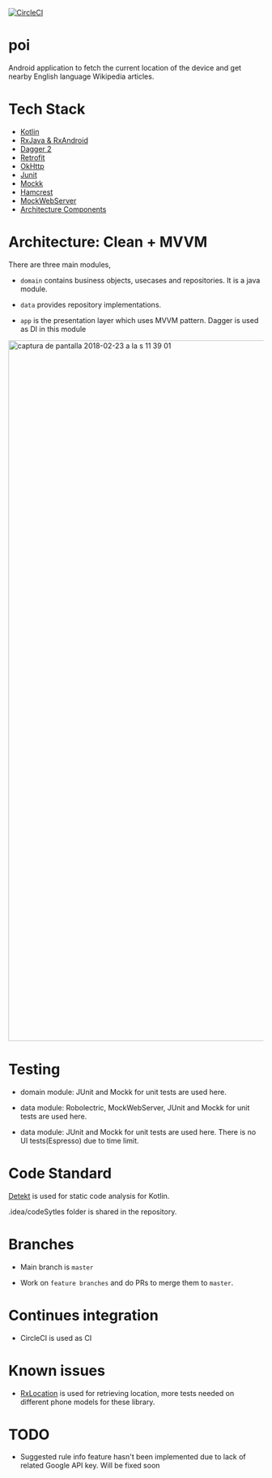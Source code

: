 [![CircleCI](https://circleci.com/gh/pkliang/poi/tree/master.svg?style=svg&circle-token=b7a1a99a3359cf3220e70832f778490450482f48)](https://circleci.com/gh/pkliang/poi/tree/master)
# poi
Android application to fetch the current location of the device and get nearby English language Wikipedia articles.

# Tech Stack

* [Kotlin][1]
* [RxJava & RxAndroid][2]
* [Dagger 2][3]
* [Retrofit][4]
* [OkHttp][5]
* [Junit][6]
* [Mockk][7]
* [Hamcrest][8]
* [MockWebServer][9]
* [Architecture Components][10]


# Architecture: Clean + MVVM

There are three main modules,

* `domain` contains business objects,  usecases and repositories. It is a java module.

* `data` provides repository implementations.

* `app` is the presentation layer which uses MVVM pattern. Dagger is used as DI in this module

<img width="1381" alt="captura de pantalla 2018-02-23 a la s 11 39 01" src="https://user-images.githubusercontent.com/5893477/36608070-4cd45166-188e-11e8-977a-fc6e1cd8b359.png">

# Testing

* domain module: JUnit and Mockk for unit tests are used here.

* data module: Robolectric, MockWebServer, JUnit and Mockk for unit tests are used here.

* data module: JUnit and Mockk for unit tests are used here. There is no UI tests(Espresso) due to time limit.

# Code Standard

[Detekt][11] is used for static code analysis for Kotlin.

.idea/codeSytles folder is shared in the repository.

# Branches
* Main branch is `master`

* Work on `feature branches` and do PRs to merge them to `master`.

# Continues integration
* CircleCI is used as CI

# Known issues
* [RxLocation][12] is used for retrieving location, more tests needed on different phone models for these library.

# TODO
* Suggested rule info feature hasn't been implemented due to lack of related Google API key. Will be fixed soon

[1]: https://kotlinlang.org/
[2]: https://github.com/ReactiveX/RxAndroid
[3]: https://github.com/google/dagger
[4]: https://github.com/square/retrofit
[5]: https://github.com/square/okhttp
[6]: http://developer.android.com/intl/es/reference/junit/framework/package-summary.html
[7]: https://mockk.io/
[8]: http://hamcrest.org/
[9]: https://github.com/square/okhttp/tree/master/mockwebserver
[10]: https://developer.android.com/topic/libraries/architecture/index.html
[11]: https://github.com/arturbosch/detekt
[12]: https://github.com/patloew/RxLocation

